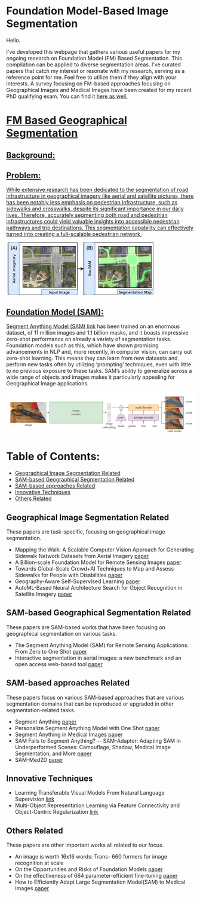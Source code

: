 # Foundation Model-Based Image Segmentation
Hello.

I've developed this webpage that gathers various useful papers for my ongoing research on Foundation Model (FM) Based Segmentation. This compilation can be applied to diverse segmentation areas. I've curated papers that catch my interest or resonate with my research, serving as a reference point for me. Feel free to utilize them if they align with your interests. A survey focusing on FM-based approaches focusing on Geographical Images and Medical Images have been created for my recent PhD qualifying exam. You can find it <a href="Qual_Rafi.pdf">here as well. 

# FM Based Geographical Segmentation
## Background:

## Problem:
<p class="justified-text">While extensive research has been dedicated to the segmentation of road infrastructure in geographical imagery like aerial and satellite pictures, there has been notably less emphasis on pedestrian infrastructure, such as sidewalks and crosswalks, despite its significant importance in our daily lives. Therefore, accurately segmenting both road and pedestrian infrastructures could yield valuable insights into accessible pedestrian pathways and trip destinations. This segmentation capability can effectively turned into creating a full-scalable pedestrian network.</p>
<img src="Figs/Segment.jpg" alt="Segment Pipeline">

## Foundation Model (SAM):
Segment Anything Model (SAM) <a href="https://arxiv.org/abs/2304.02643">link</a> has been trained on an enormous dataset, of 11 million images and 1.1 billion masks, and it boasts impressive zero-shot performance on already a variety of segmentation tasks.
Foundation models such as this, which have shown promising advancements in NLP and, more recently, in computer vision, can carry out zero-shot learning. This means they can learn from new datasets and perform new tasks often by utilizing ’prompting’ techniques, even with little to no previous exposure to these tasks.
SAM’s ability to generalize across a wide range of objects and images makes it particularly appealing for Geographical Image applications.

<img src="Figs/SAM.png" alt="SAM">

# Table of Contents:
* <a href="#Geo">Geographical Image Segmentation Related</a>
* <a href="#SAMGeo">SAM-based Geographical Segmentation Related</a>
* <a href="#SAM">SAM-based approaches Related</a>
* <a href="#techniques">Innovative Techniques</a>
* <a href="#Others">Others Related</a>

## <div id="#Geo"> </div>Geographical Image Segmentation Related
These papers are task-specific, focusing on geographical image segmentation.

* Mapping the Walk: A Scalable Computer Vision Approach for Generating Sidewalk Network Datasets from Aerial Imagery <a href="https://papers.ssrn.com/sol3/papers.cfm?abstract_id=4086624">paper</a>
* A Billion-scale Foundation Model for Remote Sensing Images <a href="https://arxiv.org/abs/2304.05215">paper</a>
* Towards Global-Scale Crowd+AI Techniques to Map and Assess Sidewalks for People with Disabilities <a href="https://arxiv.org/abs/2206.13677">paper</a>
* Geography-Aware Self-Supervised Learning <a href="https://arxiv.org/abs/2011.09980">paper</a>
* AutoML-Based Neural Architecture Search for Object Recognition in Satellite Imagery <a href="https://www.mdpi.com/2072-4292/15/1/91">paper</a>

## <div id="#SAMGeo"> </div>SAM-based Geographical Segmentation Related
These papers are SAM-based works that have been focusing on geographical segmentation on various tasks.
* The Segment Anything Model (SAM) for Remote Sensing Applications: From Zero to One Shot <a href="https://arxiv.org/abs/2306.16623">paper</a>
* Interactive segmentation in aerial images: a new benchmark and an open access web-based tool <a href="https://arxiv.org/abs/2308.13174">paper</a>

## <div id="#SAM"> </div>SAM-based approaches Related
These papers focus on various SAM-based approaches that are various segmentation domains that can be reproduced or upgraded in other segmentation-related tasks.
* Segment Anything <a href="https://arxiv.org/abs/2304.02643">paper</a>
* Personalize Segment Anything Model with One Shot <a href="https://arxiv.org/abs/2305.03048">paper</a>
* Segment Anything in Medical Images <a href="https://arxiv.org/abs/2304.12306">paper</a>
* SAM Fails to Segment Anything? -- SAM-Adapter: Adapting SAM in Underperformed Scenes: Camouflage, Shadow, Medical Image Segmentation, and More <a href="https://arxiv.org/abs/2304.09148">paper</a>
* SAM-Med2D <a href="https://arxiv.org/abs/2308.16184">paper</a>

## <div id="#techniques"></div>Innovative Techniques
* Learning Transferable Visual Models From Natural Language Supervision <a href="https://arxiv.org/pdf/2103.00020.pdf">link</a>
* Multi-Object Representation Learning via Feature Connectivity and Object-Centric Regularization <a href="https://openreview.net/pdf?id=BDno5qWEFh">link</a>

  
## <div id="#Others"></div>Others Related
These papers are other important works all related to our focus.
* An image is worth 16x16 words: Trans- 660 formers for image recognition at scale
* On the Opportunities and Risks of Foundation Models <a href="https://arxiv.org/abs/2108.07258">paper</a>
* On the effectiveness of 664 parameter-efficient fine-tuning <a href="https://arxiv.org/abs/2211.15583">paper</a>
* How to Efficiently Adapt Large Segmentation Model(SAM) to Medical Images <a href="https://arxiv.org/abs/2306.13731">paper</a>


